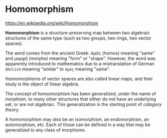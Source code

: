 # Homomorphism

https://en.wikipedia.org/wiki/Homomorphism


**Homomorphism** is a structure-preserving map between two algebraic structures of the same type (such as two groups, two rings, two vector spaces).

The word comes from the ancient Greek: ὁμός (homos) meaning "same" and μορφή (morphe) meaning "form" or "shape". However, the word was apparently introduced to mathematics due to a mistranslation of German `ähnlich` meaning "similar" to `ὁμός` meaning "same".

Homomorphisms of vector spaces are also called linear maps, and their study is the object of linear algebra.

The concept of homomorphism has been generalized, under the name of *morphism*, to many other structures that either do not have an underlying set, or are not algebraic. This generalization is the starting point of *category theory*.

A homomorphism may also be an isomorphism, an endomorphism, an automorphism, etc. Each of those can be defined in a way that may be generalized to any class of morphisms.
